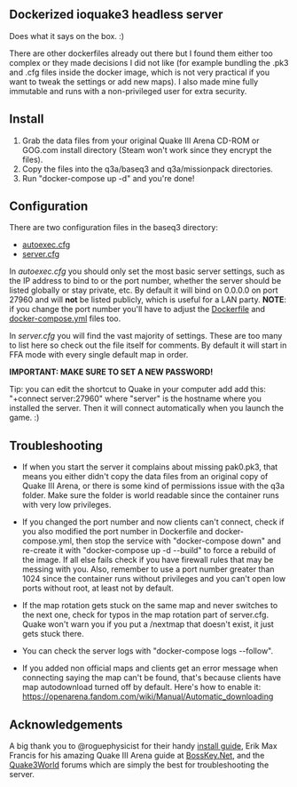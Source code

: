 Dockerized ioquake3 headless server
-----------------------------------

Does what it says on the box. :)

There are other dockerfiles already out there but I found them either too complex or they made decisions I did not like (for example bundling the .pk3 and .cfg files inside the docker image, which is not very practical if you want to tweak the settings or add new maps). I also made mine fully immutable and runs with a non-privileged user for extra security.

Install
-------

1) Grab the data files from your original Quake III Arena CD-ROM or GOG.com install directory (Steam won't work since they encrypt the files).
2) Copy the files into the q3a/baseq3 and q3a/missionpack directories.
3) Run "docker-compose up -d" and you're done!

Configuration
-------------

There are two configuration files in the baseq3 directory:
* [autoexec.cfg](../master/q3a/baseq3/autoexec.cfg)
* [server.cfg](../master/q3a/baseq3/server.cfg)

In *autoexec.cfg* you should only set the most basic server settings, such as the IP address to bind to or the port number, whether the server should be listed globally or stay private, etc. By default it will bind on 0.0.0.0 on port 27960 and will **not** be listed publicly, which is useful for a LAN party. **NOTE**: if you change the port number you'll have to adjust the [Dockerfile](../master/Dockerfile) and [docker-compose.yml](../master/docker-compose.yml) files too.

In *server.cfg* you will find the vast majority of settings. These are too many to list here so check out the file itself for comments. By default it will start in FFA mode with every single default map in order.

**IMPORTANT: MAKE SURE TO SET A NEW PASSWORD!**

Tip: you can edit the shortcut to Quake in your computer add add this: "+connect server:27960" where "server" is the hostname where you installed the server. Then it will connect automatically when you launch the game. :)

Troubleshooting
---------------

* If when you start the server it complains about missing pak0.pk3, that means you either didn't copy the data files from an original copy of Quake III Arena, or there is some kind of permissions issue with the q3a folder. Make sure the folder is world readable since the container runs with very low privileges.

* If you changed the port number and now clients can't connect, check if you also modified the port number in Dockerfile and docker-compose.yml, then stop the service with "docker-compose down" and re-create it with "docker-compose up -d --build" to force a rebuild of the image. If all else fails check if you have firewall rules that may be messing with you. Also, remember to use a port number greater than 1024 since the container runs without privileges and you can't open low ports without root, at least not by default.

* If the map rotation gets stuck on the same map and never switches to the next one, check for typos in the map rotation part of server.cfg. Quake won't warn you if you put a /nextmap that doesn't exist, it just gets stuck there.

* You can check the server logs with "docker-compose logs --follow".

* If you added non official maps and clients get an error message when connecting saying the map can't be found, that's because clients have map autodownload turned off by default. Here's how to enable it: https://openarena.fandom.com/wiki/Manual/Automatic_downloading

Acknowledgements
----------------

A big thank you to @roguephysicist for their handy [install guide](https://github.com/roguephysicist/q3a-server), Erik Max Francis for his amazing Quake III Arena guide at [BossKey.Net](http://www.bosskey.net/q3a/index.html), and the [Quake3World](https://www.quake3world.com/forum/) forums which are simply the best for troubleshooting the server.
